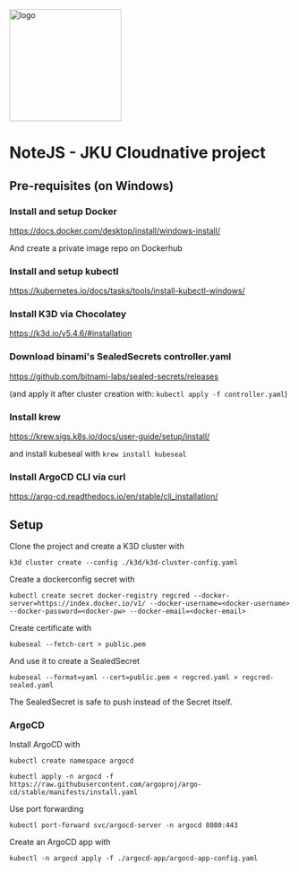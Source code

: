 <img src="https://github.com/Laura-Legat/cloudnative/blob/main/webapp/assets/images/logo.svg" alt="logo" width="200"/>

# NoteJS - JKU Cloudnative project

## Pre-requisites (on Windows)

### Install and setup Docker

https://docs.docker.com/desktop/install/windows-install/

And create a private image repo on Dockerhub

### Install and setup kubectl

https://kubernetes.io/docs/tasks/tools/install-kubectl-windows/

### Install K3D via Chocolatey

https://k3d.io/v5.4.6/#installation

### Download binami's SealedSecrets controller.yaml

https://github.com/bitnami-labs/sealed-secrets/releases

(and apply it after cluster creation with: `kubectl apply -f controller.yaml`)

### Install krew

https://krew.sigs.k8s.io/docs/user-guide/setup/install/

and install kubeseal with `krew install kubeseal`

### Install ArgoCD CLI via curl

https://argo-cd.readthedocs.io/en/stable/cli_installation/

## Setup

Clone the project and create a K3D cluster with

`k3d cluster create --config ./k3d/k3d-cluster-config.yaml`

Create a dockerconfig secret with

`kubectl create secret docker-registry regcred --docker-server=https://index.docker.io/v1/ --docker-username=<docker-username> --docker-password=<docker-pw> --docker-email=<docker-email>`

Create certificate with

`kubeseal --fetch-cert > public.pem`

And use it to create a SealedSecret

`kubeseal --format=yaml --cert=public.pem < regcred.yaml > regcred-sealed.yaml`

The SealedSecret is safe to push instead of the Secret itself.

### ArgoCD

Install ArgoCD with

`kubectl create namespace argocd`

`kubectl apply -n argocd -f https://raw.githubusercontent.com/argoproj/argo-cd/stable/manifests/install.yaml`

Use port forwarding

`kubectl port-forward svc/argocd-server -n argocd 8080:443`

Create an ArgoCD app with

`kubectl -n argocd apply -f ./argocd-app/argocd-app-config.yaml`
